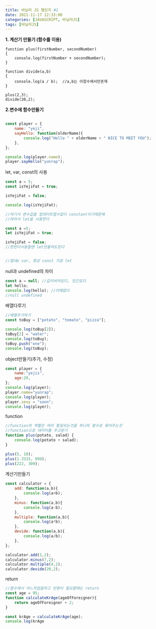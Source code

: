 ```yaml
---
title: 바닐라 JS 챌린지 #1
date: 2021-11-17 12:33:00
categories: [JAVASCRIPT, 바닐라JS]
tags: [바닐라JS]
---
```




**1. 계산기 만들기 (함수를 이용)**

```javasc
function plus(firstNumber, secondNumber)
{
    console.log(firstNumber + secondNumber);
}

function divide(a,b)
{
    console.log(a / b);  //a,b는 이함수에서만존재  
}

plus(2,3);
divide(30,2);
```



**2.변수에 함수만들기**

```javascript

const player = {
    name: "yeji",
    sayHello: function(olderName){
        console.log("Hello " + olderName + " NICE TO MEET YOU");
    },
};

console.log(player.name);
player.sayHello("yunrap");


```





let, var, const의 사용

```javascript
const a = 5;
const isYejiFat = true;

isYejiFat = false;

console.log(isYejiFat);

//여기서 변수값을 업데이트할수없다 constant이기때문에
//따라서 let을 사용한다

const a =5;
let isYejiFat = true;

isYejiFat = false;
//한번더사용할땐 let안붙여도된다


//절대x var, 항상 const 가끔 let 
```



null과 undefined의 차이

```javascript
const a = null; //값이비어있다, 있긴있다
let hello;
console.log(hello); //아예없다 
//null undefined 
```



배열다루기

```javascript
//배열추가하기 
const toBuy = ["potato", "tomato", "pizza"];

console.log(toBuy[2]);
toBuy[2] = "water";
console.log(toBuy);
toBuy.push("one");
console.log(toBuy);
```



object만들기(추가, 수정)

```javascript
const player = {
    name:"yejis",
    age:20,
};
console.log(player);
player.name="yunrap";
console.log(player);
player.sexy = "soon";
console.log(player);
```



function

```javascript
//function의 역활은 여러 통일되는것을 하나의 함수로 묶어주는것
//function으로 데이터를 주고받기 
function plus(potato, salad) {
    console.log(potato + salad);
}

plus(5, 10);
plus(1.3333, 999);
plus(222, 309);
```



계산기만들기

```javascript
const calculator = {
    add: function(a,b){
        console.log(a+b);
    },
    minus: function(a,b){
        console.log(a-b);
    },
    multiple: function(a,b){
        console.log(a*b);
    },
    devide: function(a,b){
        console.log(a/b);
    },
};

calculator.add(1,2);
calculator.minus(7,2);
calculator.multiple(4,2);
calculator.devide(20,2);
```



return

```javascript
//함수에서 어느작업을하고 반환이 필요할때는 return 
const age = 95;
function calculateKrAge(ageOfForeigner){
    return ageOfForeigner + 2;
}

const krAge = calculateKrAge(age);
console.log(krAge
```

